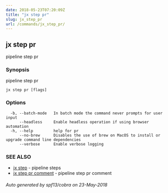 ```yaml
---
date: 2018-05-23T07:20:09Z
title: "jx step pr"
slug: jx_step_pr
url: /commands/jx_step_pr/
---
```

## jx step pr

pipeline step pr

### Synopsis

pipeline step pr

```
jx step pr [flags]
```

### Options

```
  -b, --batch-mode   In batch mode the command never prompts for user input
      --headless     Enable headless operation if using browser automation
  -h, --help         help for pr
      --no-brew      Disables the use of brew on MacOS to install or upgrade command line dependencies
      --verbose      Enable verbose logging
```

### SEE ALSO

* [jx step](/commands/jx_step/)	 - pipeline steps
* [jx step pr comment](/commands/jx_step_pr_comment/)	 - pipeline step pr comment

###### Auto generated by spf13/cobra on 23-May-2018
